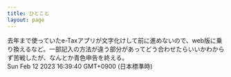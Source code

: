 ```yaml
---
title: ひとこと
layout: page
---
```

<div class="box" dt="1676187580872">
  去年まで使っていたe-Taxアプリが文字化けして前に進めないので、web版に乗り換えるなど。一部記入の方法が違う部分があってどう合わせたらいいかわからず苦戦したが、なんとか青色申告を終える。
  <div class="content is-small">Sun Feb 12 2023 16:39:40 GMT+0900 (日本標準時)</div>
</div>